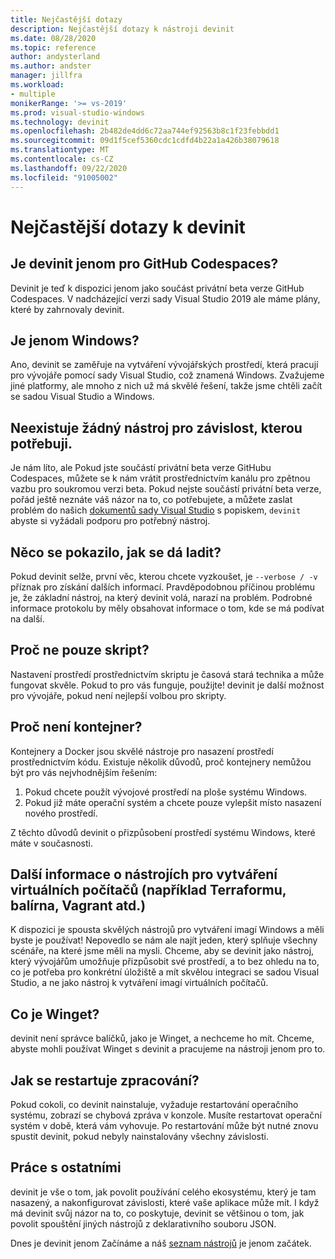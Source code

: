 ```yaml
---
title: Nejčastější dotazy
description: Nejčastější dotazy k nástroji devinit
ms.date: 08/28/2020
ms.topic: reference
author: andysterland
ms.author: andster
manager: jillfra
ms.workload:
- multiple
monikerRange: '>= vs-2019'
ms.prod: visual-studio-windows
ms.technology: devinit
ms.openlocfilehash: 2b482de4dd6c72aa744ef92563b8c1f23febbdd1
ms.sourcegitcommit: 09d1f5cef5360cdc1cdfd4b22a1a426b38079618
ms.translationtype: MT
ms.contentlocale: cs-CZ
ms.lasthandoff: 09/22/2020
ms.locfileid: "91005002"
---
```

# <a name="frequently-asked-questions-for-devinit"></a>Nejčastější dotazy k devinit

## <a name="is-devinit-just-for-github-codespaces"></a>Je devinit jenom pro GitHub Codespaces?

Devinit je teď k dispozici jenom jako součást privátní beta verze GitHub Codespaces. V nadcházející verzi sady Visual Studio 2019 ale máme plány, které by zahrnovaly devinit.

## <a name="is-it-windows-only"></a>Je jenom Windows?
Ano, devinit se zaměřuje na vytváření vývojářských prostředí, která pracují pro vývojáře pomocí sady Visual Studio, což znamená Windows. Zvažujeme jiné platformy, ale mnoho z nich už má skvělé řešení, takže jsme chtěli začít se sadou Visual Studio a Windows.

## <a name="theres-no-tool-for-the-dependency-i-need"></a>Neexistuje žádný nástroj pro závislost, kterou potřebuji.

Je nám líto, ale Pokud jste součástí privátní beta verze GitHubu Codespaces, můžete se k nám vrátit prostřednictvím kanálu pro zpětnou vazbu pro soukromou verzi beta. Pokud nejste součástí privátní beta verze, pořád ještě neznáte váš názor na to, co potřebujete, a můžete zaslat problém do našich [dokumentů sady Visual Studio](https://github.com/MicrosoftDocs/visualstudio-docs/) s popiskem, `devinit` abyste si vyžádali podporu pro potřebný nástroj.

## <a name="something-went-wrong-how-do-i-debug"></a>Něco se pokazilo, jak se dá ladit?

Pokud devinit selže, první věc, kterou chcete vyzkoušet, je `--verbose / -v` příznak pro získání dalších informací. Pravděpodobnou příčinou problému je, že základní nástroj, na který devinit volá, narazí na problém. Podrobné informace protokolu by měly obsahovat informace o tom, kde se má podívat na další.

## <a name="why-not-just-a-script"></a>Proč ne pouze skript?

Nastavení prostředí prostřednictvím skriptu je časová stará technika a může fungovat skvěle. Pokud to pro vás funguje, použijte! devinit je další možnost pro vývojáře, pokud není nejlepší volbou pro skripty.

## <a name="why-not-a-container"></a>Proč není kontejner?

Kontejnery a Docker jsou skvělé nástroje pro nasazení prostředí prostřednictvím kódu. Existuje několik důvodů, proč kontejnery nemůžou být pro vás nejvhodnějším řešením:

1. Pokud chcete použít vývojové prostředí na ploše systému Windows.
1. Pokud již máte operační systém a chcete pouze vylepšit místo nasazení nového prostředí.

Z těchto důvodů devinit o přizpůsobení prostředí systému Windows, které máte v současnosti.

## <a name="what-about-other-vm-creation-tools-for-example-terraform-packer-chef-vagrant-etc"></a>Další informace o nástrojích pro vytváření virtuálních počítačů (například Terraformu, balírna, Vagrant atd.)

K dispozici je spousta skvělých nástrojů pro vytváření imagí Windows a měli byste je používat! Nepovedlo se nám ale najít jeden, který splňuje všechny scénáře, na které jsme měli na mysli. Chceme, aby se devinit jako nástroj, který vývojářům umožňuje přizpůsobit své prostředí, a to bez ohledu na to, co je potřeba pro konkrétní úložiště a mít skvělou integraci se sadou Visual Studio, a ne jako nástroj k vytváření imagí virtuálních počítačů.

## <a name="what-about-winget"></a>Co je Winget?

devinit není správce balíčků, jako je Winget, a nechceme ho mít. Chceme, abyste mohli používat Winget s devinit a pracujeme na nástroji jenom pro to.

## <a name="how-are-restarts-handled"></a>Jak se restartuje zpracování?

Pokud cokoli, co devinit nainstaluje, vyžaduje restartování operačního systému, zobrazí se chybová zpráva v konzole. Musíte restartovat operační systém v době, která vám vyhovuje. Po restartování může být nutné znovu spustit devinit, pokud nebyly nainstalovány všechny závislosti.

## <a name="working-with-others"></a>Práce s ostatními

devinit je vše o tom, jak povolit používání celého ekosystému, který je tam nasazený, a nakonfigurovat závislosti, které vaše aplikace může mít. I když má devinit svůj názor na to, co poskytuje, devinit se většinou o tom, jak povolit spouštění jiných nástrojů z deklarativního souboru JSON.

Dnes je devinit jenom Začínáme a náš [seznam nástrojů](devinit-tool-list.md) je jenom začátek.

